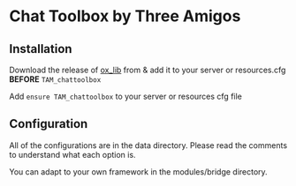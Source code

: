 # Chat Toolbox by Three Amigos

## Installation

Download the release of [ox_lib](https://github.com/overextended/ox_lib) from  & add it to your server or resources.cfg **BEFORE** `TAM_chattoolbox`

Add `ensure TAM_chattoolbox` to your server or resources cfg file

## Configuration

All of the configurations are in the data directory. Please read the comments to understand what each option is.

You can adapt to your own framework in the modules/bridge directory.